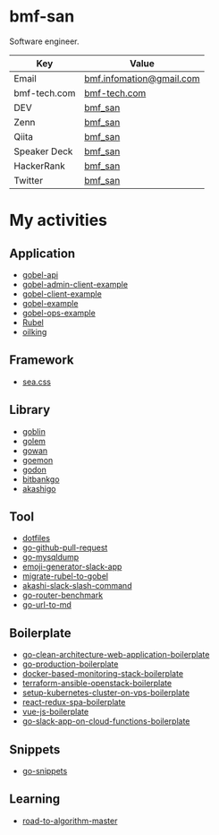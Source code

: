 # bmf-san

Software engineer.

|     Key      |                     Value                     |
| ------------ | --------------------------------------------- |
| Email        | bmf.infomation@gmail.com                      |
| bmf-tech.com | [bmf-tech.com](https://bmf-tech.com)          |
| DEV       | [bmf_san](https://dev.to/bmf_san)             |
| Zenn       | [bmf_san](https://zenn.dev/bmf_san)             |
| Qiita       | [bmf_san](https://qiita.com/bmf_san)             |
| Speaker Deck | [bmf_san](https://speakerdeck.com/bmf_san) | 
| HackerRank   | [bmf_san](https://www.hackerrank.com/bmf_san) |
| Twitter      | [bmf_san](https://twitter.com/bmf_san)        |

# My activities
## Application
- [gobel-api](https://github.com/bmf-san/gobel-api)
- [gobel-admin-client-example](https://github.com/bmf-san/gobel-admin-client-example)
- [gobel-client-example](https://github.com/bmf-san/gobel-client-example)
- [gobel-example](https://github.com/bmf-san/gobel-example)
- [gobel-ops-example](https://github.com/bmf-san/gobel-ops-example)
- [Rubel](https://github.com/bmf-san/Rubel)
- [oilking](https://github.com/bmf-san/oilking)

## Framework
- [sea.css](https://github.com/bmf-san/sea.css)

## Library
- [goblin](https://github.com/bmf-san/goblin)
- [golem](https://github.com/bmf-san/golem)
- [gowan](https://github.com/bmf-san/gowan)
- [goemon](https://github.com/bmf-san/goemon)
- [godon](https://github.com/bmf-san/godon)
- [bitbankgo](https://github.com/bmf-san/bitbankgo)
- [akashigo](https://github.com/bmf-san/akashigo)

## Tool
- [dotfiles](https://github.com/bmf-san/dotfiles)
- [go-github-pull-request](https://github.com/bmf-san/go-github-pull-request)
- [go-mysqldump](https://github.com/bmf-san/go-mysqldump)
- [emoji-generator-slack-app](https://github.com/bmf-san/emoji-generator-slack-app)
- [migrate-rubel-to-gobel](https://github.com/bmf-san/migrate-rubel-to-gobel)
- [akashi-slack-slash-command](https://github.com/bmf-san/akashi-slack-slash-command)
- [go-router-benchmark](https://github.com/bmf-san/go-router-benchmark)
- [go-url-to-md](https://github.com/bmf-san/go-url-to-md)

## Boilerplate
- [go-clean-architecture-web-application-boilerplate](https://github.com/bmf-san/go-clean-architecture-web-application-boilerplate)
- [go-production-boilerplate](https://github.com/bmf-san/go-production-boilerplate)
- [docker-based-monitoring-stack-boilerplate](https://github.com/bmf-san/docker-based-monitoring-stack-boilerplate)
- [terraform-ansible-openstack-boilerplate](https://github.com/bmf-san/terraform-ansible-openstack-boilerplate)
- [setup-kubernetes-cluster-on-vps-boilerplate](https://github.com/bmf-san/setup-kubernetes-cluster-on-vps-boilerplate)
- [react-redux-spa-boilerplate](https://github.com/bmf-san/react-redux-spa-boilerplate)
- [vue-js-boilerplate](https://github.com/bmf-san/vue-js-boilerplate)
- [go-slack-app-on-cloud-functions-boilerplate](https://github.com/bmf-san/go-slack-app-on-cloud-functions-boilerplate)

## Snippets
- [go-snippets](https://github.com/bmf-san/go-snippets)

## Learning
- [road-to-algorithm-master](https://github.com/bmf-san/road-to-algorithm-master)
